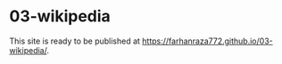# 03-wikipedia

This site is ready to be published at
https://farhanraza772.github.io/03-wikipedia/.
